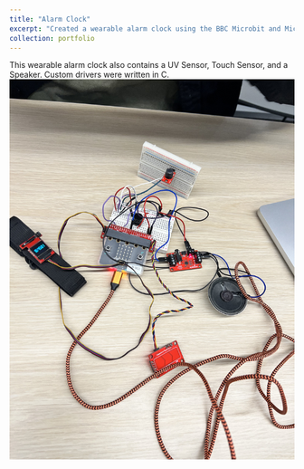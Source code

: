 ```yaml
---
title: "Alarm Clock"
excerpt: "Created a wearable alarm clock using the BBC Microbit and Microcontroller<br/><img src='/images/alarm_2.jpeg'>"
collection: portfolio
---
```


This wearable alarm clock also contains a UV Sensor, Touch Sensor, and a Speaker. Custom drivers were written in C. 
<br/><img src='/images/alarm_1.jpg'>
